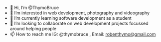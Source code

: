 - 👋 Hi, I’m @ThymoBruce
- 👀 I’m interested in web development, photography and videography
- 🌱 I’m currently learning software development as a student
- 💞️ I’m looking to collaborate on web development projects focussed around helping people
- 📫 How to reach me IG: @thymobruce , Email: robenthymo@gmail.com

